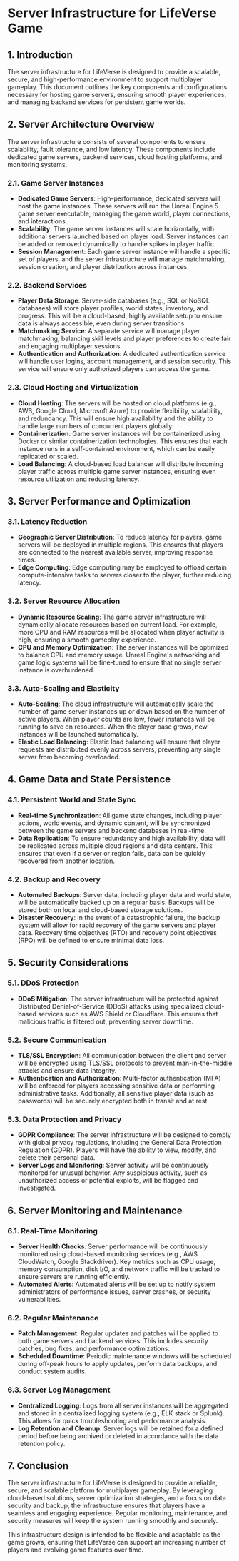 # Server Infrastructure for LifeVerse Game

## 1. Introduction
The server infrastructure for LifeVerse is designed to provide a scalable, secure, and high-performance environment to support multiplayer gameplay. This document outlines the key components and configurations necessary for hosting game servers, ensuring smooth player experiences, and managing backend services for persistent game worlds.

## 2. Server Architecture Overview
The server infrastructure consists of several components to ensure scalability, fault tolerance, and low latency. These components include dedicated game servers, backend services, cloud hosting platforms, and monitoring systems.

### 2.1. Game Server Instances
- **Dedicated Game Servers**: High-performance, dedicated servers will host the game instances. These servers will run the Unreal Engine 5 game server executable, managing the game world, player connections, and interactions.
- **Scalability**: The game server instances will scale horizontally, with additional servers launched based on player load. Server instances can be added or removed dynamically to handle spikes in player traffic.
- **Session Management**: Each game server instance will handle a specific set of players, and the server infrastructure will manage matchmaking, session creation, and player distribution across instances.

### 2.2. Backend Services
- **Player Data Storage**: Server-side databases (e.g., SQL or NoSQL databases) will store player profiles, world states, inventory, and progress. This will be a cloud-based, highly available setup to ensure data is always accessible, even during server transitions.
- **Matchmaking Service**: A separate service will manage player matchmaking, balancing skill levels and player preferences to create fair and engaging multiplayer sessions.
- **Authentication and Authorization**: A dedicated authentication service will handle user logins, account management, and session security. This service will ensure only authorized players can access the game.
  
### 2.3. Cloud Hosting and Virtualization
- **Cloud Hosting**: The servers will be hosted on cloud platforms (e.g., AWS, Google Cloud, Microsoft Azure) to provide flexibility, scalability, and redundancy. This will ensure high availability and the ability to handle large numbers of concurrent players globally.
- **Containerization**: Game server instances will be containerized using Docker or similar containerization technologies. This ensures that each instance runs in a self-contained environment, which can be easily replicated or scaled.
- **Load Balancing**: A cloud-based load balancer will distribute incoming player traffic across multiple game server instances, ensuring even resource utilization and reducing latency.

## 3. Server Performance and Optimization
### 3.1. Latency Reduction
- **Geographic Server Distribution**: To reduce latency for players, game servers will be deployed in multiple regions. This ensures that players are connected to the nearest available server, improving response times.
- **Edge Computing**: Edge computing may be employed to offload certain compute-intensive tasks to servers closer to the player, further reducing latency.
  
### 3.2. Server Resource Allocation
- **Dynamic Resource Scaling**: The game server infrastructure will dynamically allocate resources based on current load. For example, more CPU and RAM resources will be allocated when player activity is high, ensuring a smooth gameplay experience.
- **CPU and Memory Optimization**: The server instances will be optimized to balance CPU and memory usage. Unreal Engine's networking and game logic systems will be fine-tuned to ensure that no single server instance is overburdened.

### 3.3. Auto-Scaling and Elasticity
- **Auto-Scaling**: The cloud infrastructure will automatically scale the number of game server instances up or down based on the number of active players. When player counts are low, fewer instances will be running to save on resources. When the player base grows, new instances will be launched automatically.
- **Elastic Load Balancing**: Elastic load balancing will ensure that player requests are distributed evenly across servers, preventing any single server from becoming overloaded.

## 4. Game Data and State Persistence
### 4.1. Persistent World and State Sync
- **Real-time Synchronization**: All game state changes, including player actions, world events, and dynamic content, will be synchronized between the game servers and backend databases in real-time.
- **Data Replication**: To ensure redundancy and high availability, data will be replicated across multiple cloud regions and data centers. This ensures that even if a server or region fails, data can be quickly recovered from another location.

### 4.2. Backup and Recovery
- **Automated Backups**: Server data, including player data and world state, will be automatically backed up on a regular basis. Backups will be stored both on local and cloud-based storage solutions.
- **Disaster Recovery**: In the event of a catastrophic failure, the backup system will allow for rapid recovery of the game servers and player data. Recovery time objectives (RTO) and recovery point objectives (RPO) will be defined to ensure minimal data loss.

## 5. Security Considerations
### 5.1. DDoS Protection
- **DDoS Mitigation**: The server infrastructure will be protected against Distributed Denial-of-Service (DDoS) attacks using specialized cloud-based services such as AWS Shield or Cloudflare. This ensures that malicious traffic is filtered out, preventing server downtime.

### 5.2. Secure Communication
- **TLS/SSL Encryption**: All communication between the client and server will be encrypted using TLS/SSL protocols to prevent man-in-the-middle attacks and ensure data integrity.
- **Authentication and Authorization**: Multi-factor authentication (MFA) will be enforced for players accessing sensitive data or performing administrative tasks. Additionally, all sensitive player data (such as passwords) will be securely encrypted both in transit and at rest.

### 5.3. Data Protection and Privacy
- **GDPR Compliance**: The server infrastructure will be designed to comply with global privacy regulations, including the General Data Protection Regulation (GDPR). Players will have the ability to view, modify, and delete their personal data.
- **Server Logs and Monitoring**: Server activity will be continuously monitored for unusual behavior. Any suspicious activity, such as unauthorized access or potential exploits, will be flagged and investigated.

## 6. Server Monitoring and Maintenance
### 6.1. Real-Time Monitoring
- **Server Health Checks**: Server performance will be continuously monitored using cloud-based monitoring services (e.g., AWS CloudWatch, Google Stackdriver). Key metrics such as CPU usage, memory consumption, disk I/O, and network traffic will be tracked to ensure servers are running efficiently.
- **Automated Alerts**: Automated alerts will be set up to notify system administrators of performance issues, server crashes, or security vulnerabilities.

### 6.2. Regular Maintenance
- **Patch Management**: Regular updates and patches will be applied to both game servers and backend services. This includes security patches, bug fixes, and performance optimizations.
- **Scheduled Downtime**: Periodic maintenance windows will be scheduled during off-peak hours to apply updates, perform data backups, and conduct system audits.

### 6.3. Server Log Management
- **Centralized Logging**: Logs from all server instances will be aggregated and stored in a centralized logging system (e.g., ELK stack or Splunk). This allows for quick troubleshooting and performance analysis.
- **Log Retention and Cleanup**: Server logs will be retained for a defined period before being archived or deleted in accordance with the data retention policy.

## 7. Conclusion
The server infrastructure for LifeVerse is designed to provide a reliable, secure, and scalable platform for multiplayer gameplay. By leveraging cloud-based solutions, server optimization strategies, and a focus on data security and backup, the infrastructure ensures that players have a seamless and engaging experience. Regular monitoring, maintenance, and security measures will keep the system running smoothly and securely.

This infrastructure design is intended to be flexible and adaptable as the game grows, ensuring that LifeVerse can support an increasing number of players and evolving game features over time.